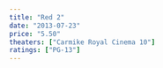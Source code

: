 ```yaml
---
title: "Red 2"
date: "2013-07-23"
price: "5.50"
theaters: ["Carmike Royal Cinema 10"]
ratings: ["PG-13"]
---
```

